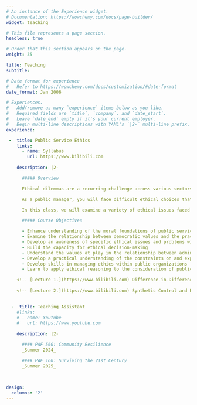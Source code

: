 ```yaml
---
# An instance of the Experience widget.
# Documentation: https://wowchemy.com/docs/page-builder/
widget: teaching

# This file represents a page section.
headless: true

# Order that this section appears on the page.
weight: 35

title: Teaching
subtitle:

# Date format for experience
#   Refer to https://wowchemy.com/docs/customization/#date-format
date_format: Jan 2006

# Experiences.
#   Add/remove as many `experience` items below as you like.
#   Required fields are `title`, `company`, and `date_start`.
#   Leave `date_end` empty if it's your current employer.
#   Begin multi-line descriptions with YAML's `|2-` multi-line prefix.
experience:

 -  title: Public Service Ethics
    links: 
      - name: Syllabus
        url: https://www.bilibili.com
        
    description: |2-

      ##### Overview

      Ethical dilemmas are a recurring challenge across various sectors, including business, education, technology, and public service. From questions about data privacy and artificial intelligence to public scandals involving misuse of power, ethics remain a central concern in public life. Public organizations, in particular, are under constant scrutiny as the actions of public officials carry significant moral and societal implications.

      As a public manager, you will face difficult ethical choices that may relate to your relationship with a democratically elected legislative body, your relationship to citizens and community groups, matters of conscience, matters of regulation, and the ethical ramifications of public policy recommendations in which you are involved. Understanding the moral implications of your actions and resolving the dilemmas they pose are among the most difficult problems you will face in the public sector.

      In this class, we will examine a variety of ethical issues faced by public managers. Some involve concerns that might arise in any organization—cases of lying, cheating, or stealing, or questions about what to do when you feel compelled to refuse an order from your boss. Others are more directly connected to the special values that underlie public service, involving the relationship between political leaders and career civil servants or between competing demands for efficiency and responsiveness. In all cases, the issues will be bound to the moral context of public service.

      ##### Course Objectives

      - Enhance understanding of the moral foundations of public service  
      - Examine the relationship between democratic values and the practice of public administration, including issues of accountability and responsiveness  
      - Develop an awareness of specific ethical issues and problems within the field of public administration  
      - Build the capacity for ethical decision-making  
      - Understand the values at play in the relationship between administrators and citizens  
      - Develop a practical understanding of the constraints on and expectations of public administrators  
      - Develop skills in managing ethics within public organizations  
      - Learn to apply ethical reasoning to the consideration of public policy issues

    <!-- [Lecture 1.](https://www.bilibili.com) Difference-in-Differences and Fixed Effects Models. -->
      
    <!-- [Lecture 2.](https://www.bilibili.com) Synthetic Control and Extensions. -->
        

  -  title: Teaching Assistant
    #links: 
    # - name: Youtube
    #   url: https://www.youtube.com
        
    description: |2-

      #### PAF 560: Community Resilience  
      _Summer 2024_

      #### PAF 160: Surviving the 21st Century  
      _Summer 2025_
        

         
design:
  columns: '2'
---
```

